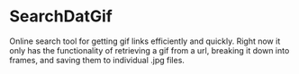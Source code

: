 SearchDatGif
============

Online search tool for getting gif links efficiently and quickly. Right now it only has the functionality of retrieving a gif from a url, breaking it down into frames, and saving them to individual .jpg files.
